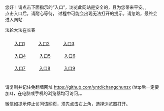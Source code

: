您好！请点击下面指示的“入口”，浏览此网站是安全的，且为您带来平安。。 <br/>
点击入口后，请耐心等待， 过程中可能会出现无法打开的提示，请忽略，最终会进入网站. </br>

法轮大法在长春<br/>
<div style="padding:10px"><a style="margin:20px" target="_blank" href="https://d1n9k7mxu7c25x.cloudfront.net/2Qpsp?ovhdu" id="ccLink1" rel="nofollow">入口1</a> <a target="_blank" style="margin:20px" href="https://d2dw2i1km77g8x.cloudfront.net/2Qpsp?myicsh" id="ccLink2" rel="nofollow">入口2</a> <a style="margin:20px" target="_blank" href="https://d1qogohw3svxz0.cloudfront.net/2Qpsp?lbyhjkob" id="ccLink3" rel="nofollow">入口3</a></div>

<div style="padding:10px" ><a style="margin:20px" target="_blank" href="https://d1n9k7mxu7c25x.cloudfront.net/2Qpsp?ovhdu" id="ccLink4" rel="nofollow">入口4</a> <a style="margin:20px" href="https://d2dw2i1km77g8x.cloudfront.net/2Qpsp?myicsh" target="_blank" id="ccLink5" rel="nofollow">入口5</a> <a style="margin:20px" href="https://d1qogohw3svxz0.cloudfront.net/2Qpsp?lbyhjkob" target="_blank" id="ccLink6" rel="nofollow">入口6</a></div>

<div style="padding:10px"><a style="margin:20px" target="_blank" href="https://d1n9k7mxu7c25x.cloudfront.net/2Qpsp?ovhdu" id="ccLink7" rel="nofollow">入口7</a> <a style="margin:20px" href="https://d2dw2i1km77g8x.cloudfront.net/2Qpsp?myicsh" target="_blank" id="ccLink8" rel="nofollow">入口8</a> <a style="margin:20px" target="_blank" href="https://d1qogohw3svxz0.cloudfront.net/2Qpsp?lbyhjkob" id="ccLink9" rel="nofollow">入口9</a></div>

<br/>



请复制并记住免翻墙网址 https://github.com/yntd/changchunzx (http后一定要加s)，在电脑或手机的浏览器均可访问。。<br/>

微信如提示停止访问该网页，须先点击右上角，选择浏览器打开。
